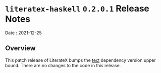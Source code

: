 # `literatex-haskell` `0.2.0.1` Release Notes

Date
: 2021-12-25

## Overview

This patch release of LiterateX bumps the [text][] dependency version upper
bound.  There are no changes to the code in this release.

[text]: <https://hackage.haskell.org/package/text>
